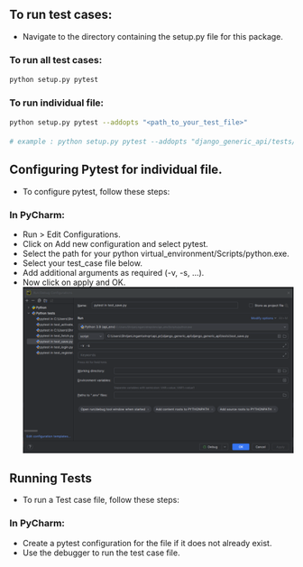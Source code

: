 ## To run test cases:

- Navigate to the directory containing the setup.py file for this package.
### To run all test cases:
```bash 
python setup.py pytest
```

### To run individual file:
```bash 
python setup.py pytest --addopts "<path_to_your_test_file>"

# example : python setup.py pytest --addopts "django_generic_api/tests/test_basic.py"
```

## Configuring Pytest for individual file.
- To configure pytest, follow these steps:

### In PyCharm:
- Run > Edit Configurations.
- Click on Add new configuration and select pytest.
- Select the path for your python virtual_environment/Scripts/python.exe.
- Select your test_case file below.
- Add additional arguments as required (-v, -s, ...).
- Now click on apply and OK.
![pytest_config.png](pytest_config.png)

## Running Tests

- To run a Test case file, follow these steps:

### In PyCharm:
- Create a pytest configuration for the file if it does not already exist.
- Use the debugger to run the test case file.
